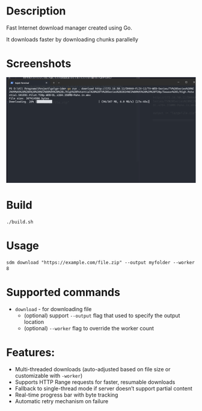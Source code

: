 # Description

Fast Internet download manager created using Go.

It downloads faster by downloading chunks parallelly

# Screenshots

![screenshot1](./screenshots/screenshot1.png)

# Build

```
./build.sh
```

# Usage

```
sdm download "https://example.com/file.zip" --output myfolder --worker 8
```

# Supported commands

- `download` - for downloading file
  - (optional) support `--output` flag that used to specify the output location
  - (optional) `--worker` flag to override the worker count

# Features:

- Multi-threaded downloads (auto-adjusted based on file size or customizable with `-worker`)
- Supports HTTP Range requests for faster, resumable downloads
- Fallback to single-thread mode if server doesn’t support partial content
- Real-time progress bar with byte tracking
- Automatic retry mechanism on failure
